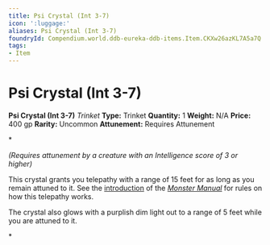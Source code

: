 ```yaml
---
title: Psi Crystal (Int 3-7)
icon: ':luggage:'
aliases: Psi Crystal (Int 3-7)
foundryId: Compendium.world.ddb-eureka-ddb-items.Item.CKXw26azKL7A5a7Q
tags:
- Item
---
```


# Psi Crystal (Int 3-7)

**Psi Crystal (Int 3-7)**
_Trinket_
**Type:** Trinket
**Quantity:** 1
**Weight:** N/A
**Price:** 400 gp
**Rarity:** Uncommon
**Attunement:** Requires Attunement

*<div class="item-attunement"><i>(Requires attunement by a creature with an Intelligence score of 3 or higher)</i><p>This crystal grants you telepathy with a range of 15 feet for as long as you remain attuned to it. See the <a href="https://www.dndbeyond.com/sources/mm/introduction#Telepathy">introduction</a> of the <a href="https://www.dndbeyond.com/sources/mm">*Monster Manual*</a> for rules on how this telepathy works.

The crystal also glows with a purplish dim light out to a range of 5 feet while you are attuned to it.</p>*